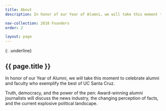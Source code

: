 ```yaml
---
title: About
description: In honor of our Year of Alumni, we will take this moment to celebrate alumni and faculty who exemplify the best of UC Santa Cruz

nav-collection: 2018 Founders
order: 2

layout: page
---
```

{: .underline}
## {{ page.title }}

In honor of our Year of Alumni, we will take this moment to celebrate alumni and faculty who exemplify the best of UC Santa Cruz.

Truth, democracy, and the power of the pen: Award-winning alumni journalists will discuss the news industry, the changing perception of facts, and the current explosive political landscape.

